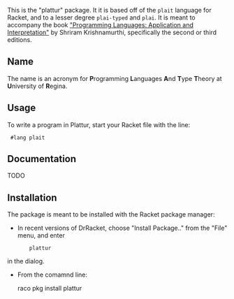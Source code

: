 This is the "plattur" package. It it is based off of the `plait` language for Racket, and to a lesser degree `plai-typed` and `plai`. It is meant to accompany the book ["Programming Languages: Application and Interpretation"](https://www.plai.org/) by Shriram Krishnamurthi, specifically the second or third editions.

## Name 

The name is an acronym for **P**rogramming **L**anguages **A**nd **T**ype **T**heory at **U**niversity of **R**egina.

## Usage

To write a program in Plattur, start your Racket file with the line:

```
 #lang plait
```

## Documentation

TODO

## Installation

The package is meant to be installed with the Racket package manager:

 * In recent versions of DrRacket, choose "Install Package.."
   from the "File" menu, and enter

```
       plattur
```

   in the dialog.

 * From the comamnd line:

     raco pkg install plattur

